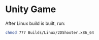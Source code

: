 
# Unity Game

After Linux build is built, run:

```bash
chmod 777 Builds/Linux/2DShooter.x86_64
```
